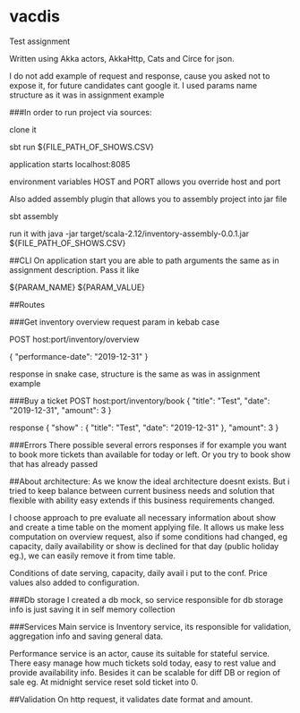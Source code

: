 # vacdis

Test assignment

Written using Akka actors, AkkaHttp, Cats and Circe for json.

I do not add example of request and response, cause you asked not to expose it, for future candidates cant google it.
I used params name structure as it was in assignment example

###In order to run project via sources:

clone it

sbt run ${FILE_PATH_OF_SHOWS.CSV}

application starts localhost:8085 

environment variables HOST and PORT allows you override host and port

Also added assembly plugin that allows you to assembly project into jar file

sbt assembly

run it with java -jar target/scala-2.12/inventory-assembly-0.0.1.jar ${FILE_PATH_OF_SHOWS.CSV}

##CLI
On application start you are able to path arguments the same as in assignment description. Pass it like

${PARAM_NAME} ${PARAM_VALUE}

##Routes

###Get inventory overview
request param in kebab case

POST host:port/inventory/overview

{ "performance-date": "2019-12-31" }

response in snake case, structure is the same as was in assignment example 

###Buy a ticket
POST host:port/inventory/book
{
  "title": "Test",
  "date": "2019-12-31",
  "amount": 3
}

response
{
  "show" : {
    "title": "Test",
     "date": "2019-12-31"
  },
  "amount": 3
}

###Errors
There possible several errors responses if for example you want to book more tickets than available for today or left.
Or you try to book show that has already passed 

##About architecture:
As we know the ideal architecture doesnt exists. But i tried to keep balance between current business needs and solution that flexible with ability easy extends if this business requirements changed.

I choose approach to pre evaluate all necessary information about show and create a time table on the moment applying file.
It allows us make less computation on overview request, also if some conditions had changed, eg capacity, daily availability or show is declined for that day (public holiday eg.), we can easily remove it from time table.

Conditions of date serving, capacity, daily avail i put to the conf.
Price values also added to configuration.

###Db storage
I created a db mock, so service responsible for db storage info is just saving it in self memory collection 

###Services
Main service is Inventory service, its responsible for validation, aggregation info and saving general data.

Performance service is an actor, cause its suitable for stateful service. 
There easy manage how much tickets sold today, easy to rest value and provide availability info. Besides it can be scalable for diff DB or region of sale eg. At midnight service reset sold ticket into 0.

##Validation
On http request, it validates date format and amount.